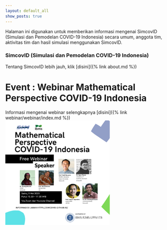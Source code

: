 ```yaml
---
layout: default_all
show_posts: true
---
```



Halaman ini digunakan untuk memberikan informasi mengenai SimcovID (Simulasi dan Pemodelan COVID-19 Indonesia) secara umum, anggota tim, aktivitas tim dan hasil simulasi menggunakan SimcovID. 

### SimcovID (Simulasi dan Pemodelan COVID-19 Indonesia)

Tentang SimcovID lebih jauh, klik [disini]({% link about.md %})

# Event : Webinar Mathematical Perspective COVID-19 Indonesia
Informasi mengenai webinar selengkapnya [disini]({% link webinar/webinar/index.md %})
<img src="webinar/webinar/figures/Webinar COVID-19 INDONESIA-v6.png" width="65%" /><br>







